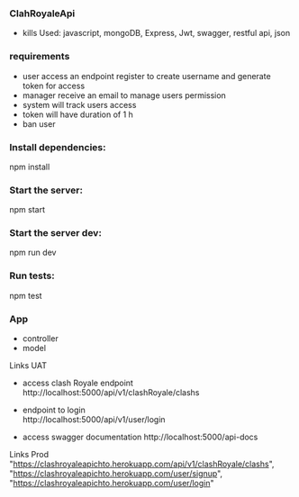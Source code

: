 ### ClahRoyaleApi

* kills Used: javascript, mongoDB,  Express, Jwt, swagger, restful api, json

### requirements
* user access an endpoint register to create username and generate token for access
*  manager receive an email to manage users permission
* system will track users access
* token will have duration of 1 h
* ban user

### Install dependencies:  
npm install 

### Start the server: 
npm start 

### Start the server dev: 
npm run dev 

### Run tests: 
npm test   


### App


* controller
* model

Links UAT

* access clash Royale endpoint 
http://localhost:5000/api/v1/clashRoyale/clashs

* endpoint to login   
http://localhost:5000/api/v1/user/login

* access swagger documentation
http://localhost:5000/api-docs


Links Prod
"https://clashroyaleapichto.herokuapp.com/api/v1/clashRoyale/clashs",
"https://clashroyaleapichto.herokuapp.com/user/signup",
"https://clashroyaleapichto.herokuapp.com/user/login"




 
